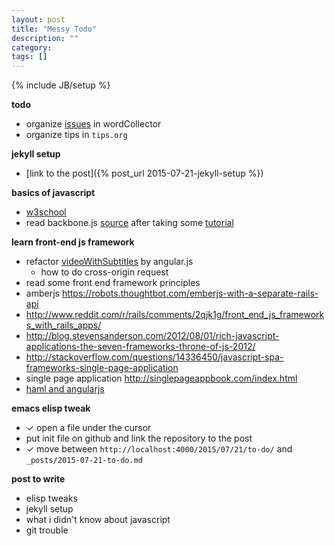 ```yaml
---
layout: post
title: "Messy Todo"
description: ""
category: 
tags: []
---
```

{% include JB/setup %}

**todo**

- organize [issues](https://github.com/hi-ogawa/wordCollector/issues) in wordCollector 
- organize tips in `tips.org`


**jekyll setup**

- [link to the post]({% post_url 2015-07-21-jekyll-setup %})

**basics of javascript**

- [w3school](http://www.w3schools.com/js/default.asp)
- read backbone.js [source](http://backbonejs.org/docs/backbone.html)
  after taking some [tutorial](https://backbonetutorials.com/)


**learn front-end js framework**

- refactor [videoWithSubtitles]() by angular.js
  - how to do cross-origin request
-  read some front end framework principles
  - amberjs https://robots.thoughtbot.com/emberjs-with-a-separate-rails-api
  - http://www.reddit.com/r/rails/comments/2qjk1g/front_end_js_frameworks_with_rails_apps/
  - http://blog.stevensanderson.com/2012/08/01/rich-javascript-applications-the-seven-frameworks-throne-of-js-2012/
  - http://stackoverflow.com/questions/14336450/javascript-spa-frameworks-single-page-application
  - single page application http://singlepageappbook.com/index.html
- [haml and angularjs](http://www.writelessdomore.co.uk/sass/haml-and-angular-js-todo-list/- )


**emacs elisp tweak**

- ✓ open a file under the cursor
- put init file on github and link the repository to the post
- ✓ move between `http://localhost:4000/2015/07/21/to-do/` and `_posts/2015-07-21-to-do.md`


**post to write**

- elisp tweaks
- jekyll setup
- what i didn't know about javascript
- git trouble
